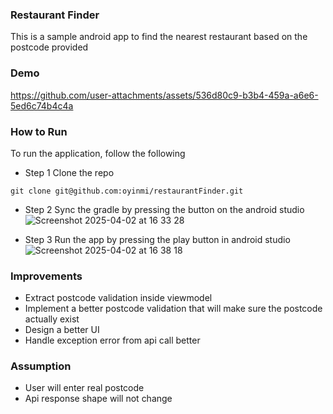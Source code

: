 ### Restaurant Finder
This is a sample android app to find the nearest restaurant based on the postcode provided


### Demo
https://github.com/user-attachments/assets/536d80c9-b3b4-459a-a6e6-5ed6c74b4c4a


### How to Run
To run the application, follow the following
- Step 1
Clone the repo
```
git clone git@github.com:oyinmi/restaurantFinder.git
```

- Step 2
Sync the gradle by pressing the button on the android studio
![Screenshot 2025-04-02 at 16 33 28](https://github.com/user-attachments/assets/cb608f8a-b58d-4d5d-bddc-42389529a69d)

- Step 3
Run the app by pressing the play button in android studio
![Screenshot 2025-04-02 at 16 38 18](https://github.com/user-attachments/assets/b1594992-aac4-4203-ae73-ab87800bed9c)


### Improvements
- Extract postcode validation inside viewmodel
- Implement a better postcode validation that will make sure the postcode actually exist
- Design a better UI
- Handle exception error from api call better

### Assumption
- User will enter real postcode
- Api response shape will not change
